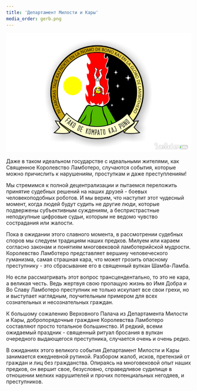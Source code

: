```yaml
---
title: 'Департамент Милости и Кары'
media_order: gerb.png
---
```


[![](gerb.png)](http://lambopedia.ru/svyashennoe-korolevstvo-lambotero/nashi-ministerstva/ministerstvo-integracii/departament-milosti-i-kary/gerb-departamenta-milosti-i-kary)

Даже в таком идеальном государстве с идеальными жителями, как Священное Королевство Ламботеро, случаются события, которые можно причислить к нарушениям, проступкам и даже преступлениям!

Мы стремимся к полной децентрализации и пытаемся переложить принятие судебных решений на наших друзей - боевых человекоподобных роботов. И мы верим, что наступит этот чудесный момент, когда людей будут судить не другие люди, которые подвержены субъективным суждениям, а беспристрастные неподкупные цифровые судьи, которым не ведомо чувство сострадания или жалости.

Пока в ожидании этого славного момента, в рассмотрении судебных споров мы следуем традициям наших предков. Милуем или караем согласно законам и понятиям многовековой ламботерийской мудрости.
Королевство Ламботеро представляет вершину человеческого гуманизма, самая страшная кара, что может грозить опасному преступнику - это сбрасывание его в священный вулкан Шамба-Ламба.

Но если рассматривать этот вопрос трансцендентально, то это не кара, а великая честь. Ведь жертвуя свою пропащую жизнь во Имя Добра и Во Славу Ламботеро преступник не только искупает все свои грехи, но и выступает наглядным, поучительным примером для всех сознательных и несознательных граждан.

К большому сожалению Верховного Палача из Департамента Милости и Кары, добропорядочные граждане Королевства Ламботеро составляют просто тотальное большинство.
И редкий, всеми ожидаемый праздник - священный ритуал бросания в вулкан очередного выдающегося преступника, случается очень и очень редко.

В ожиданиях этого великого события Департамент Милости и Кары занимается ежедневной рутиной. Разбором жалоб, исков, претензий от граждан и лиц без гражданства. Опираясь на многовековой опыт наших предков, он вершит свое, безусловно, справедливое судилище в отношении мелких нарушителей и прочих потенциальных негодяев, и преступников.

